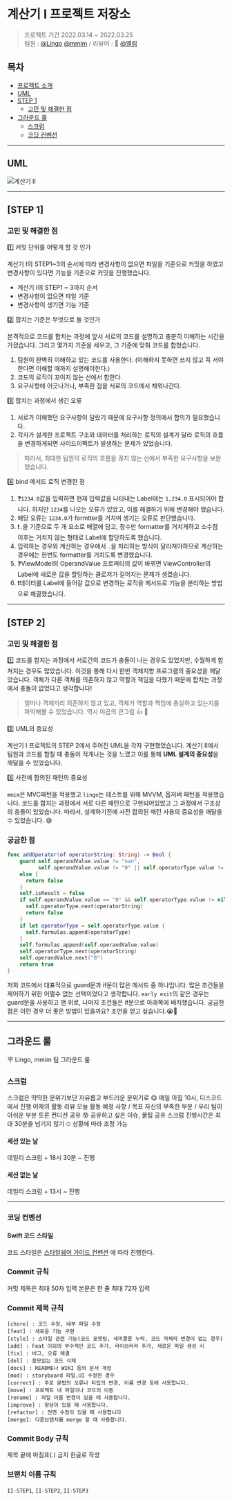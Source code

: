 # 계산기 I 프로젝트 저장소

> 프로젝트 기간 2022.03.14 ~ 2022.03.25 </br>
팀원 : [@Lingo](https://github.com/llingo) [@mmim](https://github.com/JoSH0318) / 리뷰어 : 👑 [@엘림](https://github.com/lina0322)

## 목차

- [프로젝트 소개](#프로젝트-소개)
- [UML](#UML)
- [STEP 1](#step-1)
    + [고민 및 해결한 점](#고민_및_해결한_점)
- [그라운드 룰](#그라운드-룰)
    + [스크럼](#스크럼)
    + [코딩 컨벤션](#코딩-컨벤션) 

---

## UML
![계산기 II](https://user-images.githubusercontent.com/94151993/160551272-085dad6c-3a19-46d9-b5f0-6e16d57367fd.png)

---

## [STEP 1]
### 고민 및 해결한 점
1️⃣ 커밋 단위를 어떻게 할 것 인가

계산기 I의 STEP1~3의 순서에 따라 변경사항이 없으면 파일을 기준으로 커밋을 하였고 변경사항이 있다면 기능을 기준으로 커밋을 진행했습니다.

- 계산기 I의 STEP1 ~ 3까지 순서
- 변경사항이 없으면 파일 기준
- 변경사항이 생기면 기능 기준

2️⃣ 합치는 기준은 무엇으로 둘 것인가

본격적으로 코드를 합치는 과정에 앞서 서로의 코드를 설명하고 충분히 이해하는 시간을 가졌습니다.
그리고 몇가지 기준을 세우고, 그 기준에 맞춰 코드를 합쳤습니다.

1. 팀원이 완벽히 이해하고 있는 코드를 사용한다. 
(이해하지 못하면 쓰지 않고 꼭 서야한다면 이해할 때까지 설명해야한다.)
2. 코드의 로직이 꼬이지 않는 선에서 합한다.
3. 요구사항에 어긋나거나, 부족한 점을 서로의 코드에서 채워나간다.
 
3️⃣ 합치는 과정에서 생긴 오류
1. 서로가 이해했던 요구사항이 달랐기 때문에 요구사항 정의에서 합의가 필요했습니다.
2. 각자가 설계한 프로젝트 구조와 데이터를 처리하는 로직의 설계가 달라 로직의 흐름을 변경하게되면 사이드이펙트가 발생하는 문제가 있었습니다.

> 따라서, 최대한 팀원의 로직의 흐름을 끊지 않는 선에서 부족한 요구사항을 보완했습니다.

4️⃣ bind 메서드 로직 변경한 점
1. ❓`1234.0`값을 입력하면 현재 입력값을 나타내는 Label에는 `1,234.0` 표시되어야 합니다. 하지만 `1234`를 나오는 오류가 있었고, 이를 해결하기 위해 변경해야 했습니다.
2. 해당 오류는 `1234.0`가 formtter를 거치며 생기는 오류로 판단했습니다.
3. ❗️`.`을 기준으로 두 개 요소로 배열에 담고, 정수만 formatter를 거치게하고 소수점 이후는 거치지 않는 형태로 Label에 할당하도록 했습니다.
4. 입력하는 경우와 계산하는 경우에서 `.`을 처리하는 방식이 달라져야하므로 계산하는 경우에는 한번도 formatter를 거치도록 변경했습니다.
5. ❓ViewModel의 OperandValue 프로퍼티의 값이 바뀌면 ViewController의 Label에 새로운 값을 할당하는 클로저가 길어지는 문제가 생겼습니다.
6. ❗️데이터를 Label에 들어갈 값으로 변경하는 로직을 메서드로 기능을 분리하는 방법으로 해결했습니다.

---

## [STEP 2]
### 고민 및 해결한 점

1️⃣ 코드를 합치는 과정에서 서로간의 코드가 충돌이 나는 경우도 있었지만, 수월하게 합쳐지는 경우도 많았습니다. 이것을 통해 다시 한번 객체지향 프로그램의 중요성을 깨달았습니다. 객체가 다른 객체를 의존하지 않고 역할과 책임을 다했기 때문에 합치는 과정에서 충돌이 없었다고 생각합니다! 

> 얼마나 객체끼리 의존하지 않고 있고, 객체가 역할과 책임에 충실하고 있는지를 파악해볼 수 있었습니다. 
역시 야곰의 큰그림 👍 👑

2️⃣ UML의 중요성

계산기 I 프로젝트의 STEP 2에서 주어진 UML을 각자 구현했었습니다. 계산기 II에서 팀원과 코드를 합칠 때 충돌이 적게나는 것을 느꼈고 이를 통해 **UML 설계의 중요성**을 깨달을 수 있었습니다.

3️⃣ 사전에 합의된 패턴의 중요성

`mmim`은 MVC패턴을 적용했고 `lingo`는 테스트를 위해 MVVM, 옵저버 패턴을 적용했습니다. 코드를 합치는 과정에서 서로 다른 패턴으로 구현되어있었고 그 과정에서 구조상의 충돌이 있었습니다. 
따라서, 설계하기전에 사전 합의된 패턴 사용의 중요성을 깨달을 수 있었습니다. 😅


### 궁금한 점

```swift
func addOperator(of operatorString: String) -> Bool {
    guard self.operandValue.value != "nan",
          self.operandValue.value != "0" || self.operatorType.value != nil
    else {
      return false
    }
    self.isResult = false
    if self.operandValue.value == "0" && self.operatorType.value != nil {
      self.operatorType.next(operatorString)
      return false
    }
    if let operatorType = self.operatorType.value {
      self.formulas.append(operatorType)
    }
    self.formulas.append(self.operandValue.value)
    self.operatorType.next(operatorString)
    self.operandValue.next("0")
    return true
}
```

저희 코드에서 대표적으로 guard문과 if문이 많은 메서드 중 하나입니다. 많은 조건들을 제어하기 위한 어쩔수 없는 선택이었다고 생각합니다. `early exit`의 같은 경우는 guard문을 사용하고 맨 위로, 나머지 조건들은 if문으로 아래쪽에 배치했습니다. 궁금한 점은 이런 경우 더 좋은 방법이 있을까요? 조언을 얻고 싶습니다.😭🙏

---

## 그라운드 룰
🪧 Lingo, mmim 팀 그라운드 룰

### 스크럼
스크럼은 딱딱한 분위기보단 자유롭고 부드러운 분위기로 😋
매일 아침 10시, 디스코드에서 진행
어제의 활동 리뷰
오늘 활동 예정 사항 / 목표
자신의 부족한 부분 / 우리 팀이 아쉬운 부분 토론
컨디션 공유 😰
공유하고 싶은 이슈, 꿀팁 공유
스크럼 진행시간은 최대 30분을 넘기지 않기 ⏱
상황에 따라 조정 가능

#### 세션 있는 날
데일리 스크럼 + 18시 30분 ~ 진행

#### 세션 없는 날
데일리 스크럼 + 13시 ~ 진행

---

### 코딩 컨벤션
#### Swift 코드 스타일
코드 스타일은 [스타일쉐어 가이드 컨벤션](https://github.com/StyleShare/swift-style-guide#%EC%A4%84%EB%B0%94%EA%BF%88) 에 따라 진행한다.

### Commit 규칙
커밋 제목은 최대 50자 입력
본문은 한 줄 최대 72자 입력

### Commit 제목 규칙
```
[chore] : 코드 수정, 내부 파일 수정
[feat] : 새로운 기능 구현
[style] : 스타일 관련 기능(코드 포맷팅, 세미콜론 누락, 코드 자체의 변경이 없는 경우)
[add] : Feat 이외의 부수적인 코드 추가, 라이브러리 추가, 새로운 파일 생성 시
[fix] : 버그, 오류 해결
[del] : 쓸모없는 코드 삭제
[docs] : README나 WIKI 등의 문서 개정
[mod] : storyboard 파일,UI 수정한 경우
[correct] : 주로 문법의 오류나 타입의 변경, 이름 변경 등에 사용합니다.
[move] : 프로젝트 내 파일이나 코드의 이동
[rename] : 파일 이름 변경이 있을 때 사용합니다.
[improve] : 향상이 있을 때 사용합니다.
[refactor] : 전면 수정이 있을 때 사용합니다
[merge]: 다른브렌치를 merge 할 때 사용합니다.
```

### Commit Body 규칙
제목 끝에 마침표(.) 금지
한글로 작성

### 브랜치 이름 규칙
`II-STEP1`, `II-STEP2`, `II-STEP3`


